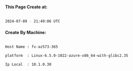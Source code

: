 
   
#### This Page Create at:

```bash

2024-07-09 - 21:49:06 UTC

```

#### Create By Machine:

```bash

Host Name : fv-az573-365

platform  : Linux-6.5.0-1022-azure-x86_64-with-glibc2.35

Ip Local  : 10.1.0.30

```


